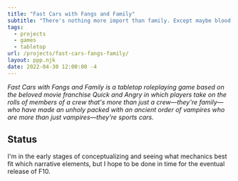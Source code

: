 ```yaml
---
title: "Fast Cars with Fangs and Family"
subtitle: "There's nothing more import than family. Except maybe blood."
tags:
  - projects
  - games
  - tabletop
url: /projects/fast-cars-fangs-family/
layout: ppp.njk
date: 2022-04-30 12:00:00 -4
---
```


*Fast Cars with Fangs and Family is a tabletop roleplaying game based on the beloved movie franchise Quick and Angry in which players take on the rolls of members of a crew that's more than just a crew—they're family—who have made an unholy packed with an ancient order of vampires who are more than just vampires—they're sports cars.*

## Status
I'm in the early stages of conceptualizing and seeing what mechanics best fit which narrative elements, but I hope to be done in time for the eventual release of F10.
